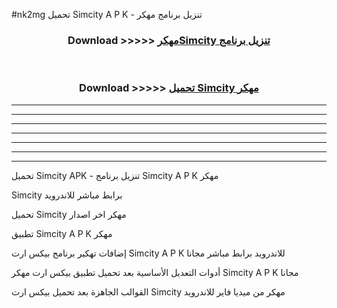 #nk2mg تحميل Simcity  A P K - تنزيل برنامج مهكر



<div align="center">
<h3>Download >>>>> <a href="https://runaway1.web.app/?sq=Simcity ">مهكرSimcity  تنزيل برنامج</a></h3><br>

<h3>Download >>>>> <a href="https://runaway1.web.app/?sq=Simcity ">تحميل Simcity  مهكر</a></h3>
</div>


----------------------------------------------------------

----------------------------------------------------------

----------------------------------------------------------

----------------------------------------------------------

----------------------------------------------------------

----------------------------------------------------------

----------------------------------------------------------

تحميل Simcity  APK - تنزيل برنامج Simcity  A P K مهكر

Simcity  برابط مباشر للاندرويد

تحميل Simcity  مهكر اخر اصدار

تطبيق Simcity  A P K مهكر

إضافات تهكير برنامج بيكس ارت Simcity  A P K للاندرويد برابط مباشر مجانا

أدوات التعديل الأساسية بعد تحميل تطبيق بيكس ارت مهكر Simcity  A P K مجانا

القوالب الجاهزة بعد تحميل بيكس ارت Simcity  مهكر من ميديا فاير للاندرويد


